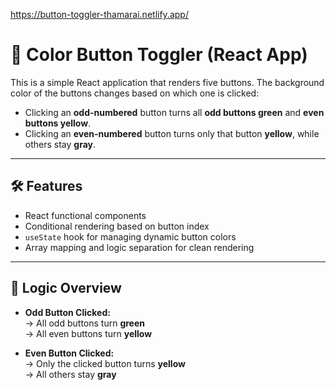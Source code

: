 https://button-toggler-thamarai.netlify.app/

# 🎨 Color Button Toggler (React App)

This is a simple React application that renders five buttons. The background color of the buttons changes based on which one is clicked:

- Clicking an **odd-numbered** button turns all **odd buttons green** and **even buttons yellow**.
- Clicking an **even-numbered** button turns only that button **yellow**, while others stay **gray**.

---

## 🛠️ Features

- React functional components
- Conditional rendering based on button index
- `useState` hook for managing dynamic button colors
- Array mapping and logic separation for clean rendering

---

## 🧩 Logic Overview

- **Odd Button Clicked:**  
  → All odd buttons turn **green**  
  → All even buttons turn **yellow**

- **Even Button Clicked:**  
  → Only the clicked button turns **yellow**  
  → All others stay **gray**


